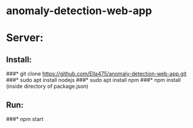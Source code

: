 # anomaly-detection-web-app

# Server:
## Install:
###* git clone https://github.com/Ella475/anomaly-detection-web-app.git
###* sudo apt install nodejs
###* sudo apt install npm
###* npm install (inside directory of package.json)

## Run:
###* npm start
